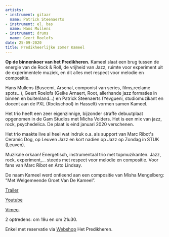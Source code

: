 ```yaml
---
artists:
- instrument: gitaar
  name: Patrick Steenaerts
- instrument: el. bas
  name: Hans Mullens
- instrument: drums
  name: Geert Roelofs
date: 25-09-2020
title: Predikheerlijke zomer Kameel
---
```

**Op de binnenkoer van het Predikheren.**
Kameel slaat een brug tussen de energie van de Rock & Roll, de vrijheid van Jazz, ruimte voor 
experiment uit de experimentele muziek, en dit alles met respect voor melodie en compositie. 

Hans Mullens (Buscemi, Arsenal, componist van series, films,reclame spots…), Geert Roelofs 
(Geike Arnaert, Root, allerhande jazz formaties in binnen en buitenland…) en Patrick Steenaerts 
(Yevgueni, studiomuzikant en docent aan de PXL (Rockschool) in Hasselt) vormen samen Kameel. 

Het trio heeft een zeer eigenzinnige, bijzonder straffe debuutplaat opgenomen 
in de Gam Studios met Micha Volders. Het is een mix van jazz, rock, psychedelica.
De plaat is eind januari 2020 verschenen. 

Het trio maakte live al heel wat indruk o.a. als support van Marc Ribot's Ceramic Dog, op Leuven 
Jazz en kort nadien op Jazz op Zondag in STUK (Leuven). 

Muzikale orkaan! Energetisch, instrumentaal trio met topmuzikanten. Jazz, rock, experiment,... steeds met respect 
voor melodie en compositie. Voor fans van Marc Ribot en Arto Lindsay. 

De naam Kameel werd ontleend aan een compositie van Misha Mengelberg: "Met Welgemeende Groet Van De Kameel”.

[Trailer](https://www.tapingpolicies.com/kameel) 

[Youtube](https://www.youtube.com/watch?v=SNoGnpoEg0w) 

[Vimeo](https://vimeo.com/303109359?fbclid=IwAR31GKCb7VXc83V6-1kFwN9Bg6BzjgF7U9f2E5zKU_SNhTJuwdTrCOG902g). 

2 optredens: om 19u en om 21u30. 

Enkel met reservatie via [Webshop](https://ticketshop.ticketmatic.com/mechelen/predikheren) Het Predikheren.
